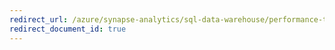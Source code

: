 ```yaml
---
redirect_url: /azure/synapse-analytics/sql-data-warehouse/performance-tuning-materialized-views
redirect_document_id: true
---
```

